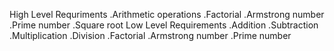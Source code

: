 High Level Requriments
.Arithmetic operations
.Factorial
.Armstrong number
.Prime number
.Square root
Low Level Requirements
.Addition
.Subtraction
.Multiplication
.Division
.Factorial
.Armstrong number
.Prime number
